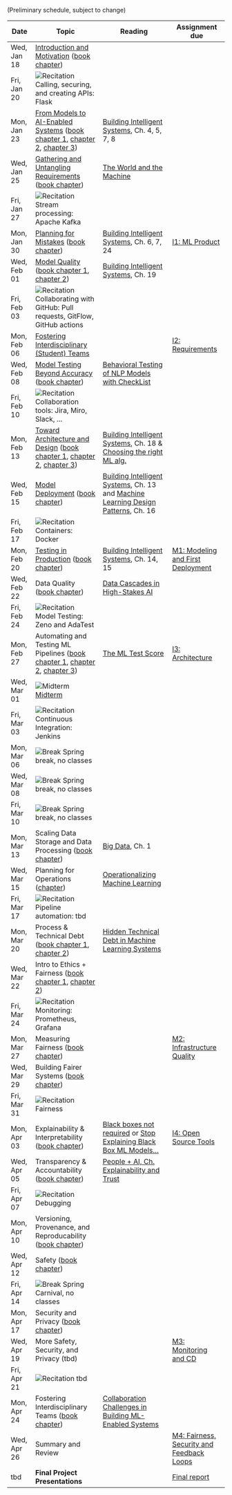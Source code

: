 (Preliminary schedule, subject to change)

| Date  | Topic | Reading | Assignment due |
| -     | -     | -       | -              |
| Wed, Jan 18 | [Introduction and Motivation](https://mlip-cmu.github.io/s2023/slides/01_introduction/intro.html) ([book chapter](https://ckaestne.medium.com/introduction-to-machine-learning-in-production-eef7427426f1)) | |  |
| Fri, Jan 20 | ![Recitation](https://img.shields.io/badge/-rec-yellow.svg) Calling, securing, and creating APIs: Flask | |  |
| Mon, Jan 23 | [From Models to AI-Enabled Systems](https://mlip-cmu.github.io/s2023/slides/02_systems/systems.html) ([book chapter 1](https://ckaestne.medium.com/machine-learning-in-production-from-models-to-systems-e1422ec7cd65), [chapter 2](https://ckaestne.medium.com/when-to-use-machine-learning-83fe9be1b8e1), [chapter 3](https://ckaestne.medium.com/setting-and-measuring-goals-for-machine-learning-projects-c887bc6ab9d0)) | [Building Intelligent Systems](https://cmu.primo.exlibrisgroup.com/permalink/01CMU_INST/6lpsnm/alma991019649190004436), Ch. 4, 5, 7, 8 |  |
| Wed, Jan 25 | [Gathering and Untangling Requirements](https://mlip-cmu.github.io/s2023/slides/03_requirements/requirements.html) ([book chapter](https://ckaestne.medium.com/gathering-requirements-for-ml-enabled-systems-4f0a7a23730f)) | [The World and the Machine](http://mcs.open.ac.uk/mj665/icse17kn.pdf) |  |
| Fri, Jan 27 | ![Recitation](https://img.shields.io/badge/-rec-yellow.svg) Stream processing: Apache Kafka | |  |
| Mon, Jan 30 | [Planning for Mistakes](https://mlip-cmu.github.io/s2023/slides/04_mistakes/mistakes.html) ([book chapter](https://ckaestne.medium.com/planning-for-machine-learning-mistakes-2574f4fcf529)) | [Building Intelligent Systems](https://cmu.primo.exlibrisgroup.com/permalink/01CMU_INST/6lpsnm/alma991019649190004436), Ch. 6, 7, 24 | [I1: ML Product](https://github.com/mlip-cmu/s2023/blob/main/assignments/I1_mlproduct.md) |
| Wed, Feb 01 | [Model Quality](https://mlip-cmu.github.io/s2023/slides/05_modelaccuracy/modelquality1.html) ([book chapter 1](https://ckaestne.medium.com/model-quality-defining-correctness-and-fit-a8361b857df), [chapter 2](https://ckaestne.medium.com/model-quality-measuring-prediction-accuracy-38826216ebcb)) | [Building Intelligent Systems](https://cmu.primo.exlibrisgroup.com/permalink/01CMU_INST/6lpsnm/alma991019649190004436), Ch. 19 |  |
| Fri, Feb 03 | ![Recitation](https://img.shields.io/badge/-rec-yellow.svg) Collaborating with GitHub: Pull requests, GitFlow, GitHub actions | |  |
| Mon, Feb 06 | [Fostering Interdisciplinary (Student) Teams](https://mlip-cmu.github.io/s2023/slides/06_teamwork/teams.html) | | [I2: Requirements](https://github.com/mlip-cmu/s2023/blob/main/assignments/I2_requirements.md) |
| Wed, Feb 08 | [Model Testing Beyond Accuracy](https://mlip-cmu.github.io/s2023/slides/07_modeltesting/modelquality2.html) ([book chapter](https://ckaestne.medium.com/model-quality-slicing-capabilities-invariants-and-other-testing-strategies-27e456027bd)) | [Behavioral Testing of NLP Models with CheckList](https://homes.cs.washington.edu/~wtshuang/static/papers/2020-acl-checklist.pdf) |  |
| Fri, Feb 10 | ![Recitation](https://img.shields.io/badge/-rec-yellow.svg) Collaboration tools: Jira, Miro, Slack, ... | |  |
| Mon, Feb 13 | [Toward Architecture and Design](https://mlip-cmu.github.io/s2023/slides/08_architecture/tradeoffs.html) ([book chapter 1](https://ckaestne.medium.com/architectural-components-in-ml-enabled-systems-78cf76b29a92), [chapter 2](https://ckaestne.medium.com/thinking-like-a-software-architect-121ea6919871), [chapter 3](https://ckaestne.medium.com/quality-drivers-in-architectures-for-ml-enabled-systems-836f21c44334)) | [Building Intelligent Systems](https://cmu.primo.exlibrisgroup.com/permalink/01CMU_INST/6lpsnm/alma991019649190004436), Ch. 18 & [Choosing the right ML alg.](https://hackernoon.com/choosing-the-right-machine-learning-algorithm-68126944ce1f) |  |
| Wed, Feb 15 | [Model Deployment](https://mlip-cmu.github.io/s2023/slides/09_deploying_a_model/deployment.html) ([book chapter](https://ckaestne.medium.com/deploying-a-model-f0b7ffefd06a)) | [Building Intelligent Systems](https://cmu.primo.exlibrisgroup.com/permalink/01CMU_INST/6lpsnm/alma991019649190004436), Ch. 13 and [Machine Learning Design Patterns](https://cmu.primo.exlibrisgroup.com/permalink/01CMU_INST/1feg4j8/alma991019735160604436), Ch. 16 |  |
| Fri, Feb 17 | ![Recitation](https://img.shields.io/badge/-rec-yellow.svg) Containers: Docker | |  |
| Mon, Feb 20 | [Testing in Production](https://mlip-cmu.github.io/s2023/slides/10_qainproduction/qainproduction.html) ([book chapter](https://ckaestne.medium.com/quality-assurance-in-production-for-ml-enabled-systems-4d1b3442316f)) | [Building Intelligent Systems](https://cmu.primo.exlibrisgroup.com/permalink/01CMU_INST/6lpsnm/alma991019649190004436), Ch. 14, 15 | [M1: Modeling and First Deployment](https://github.com/mlip-cmu/s2023/blob/main/assignments/project.md) |
| Wed, Feb 22 | Data Quality ([book chapter](https://ckaestne.medium.com/data-quality-for-building-production-ml-systems-2e0cc7e6113f)) | [Data Cascades in High-Stakes AI](https://dl.acm.org/doi/abs/10.1145/3411764.3445518) |                                                              |
| Fri, Feb 24 | ![Recitation](https://img.shields.io/badge/-rec-yellow.svg) Model Testing: Zeno and AdaTest | |  |
| Mon, Feb 27 | Automating and Testing ML Pipelines ([book chapter 1](https://ckaestne.medium.com/quality-assurance-basics-6ce1eca9921), [chapter 2](https://ckaestne.medium.com/quality-assurance-for-machine-learning-pipelines-d495b8e5ad6a), [chapter 3](https://ckaestne.medium.com/integration-and-system-testing-bc4db6650d1)) | [The ML Test Score](https://research.google.com/pubs/archive/46555.pdf) | [I3: Architecture](https://github.com/mlip-cmu/s2023/blob/main/assignments/I3_architecture.md) |
| Wed, Mar 01 | ![Midterm](https://img.shields.io/badge/-midterm-blue.svg)[Midterm](https://github.com/mlip-cmu/s2023/tree/main/exams) | |  |
| Fri, Mar 03 | ![Recitation](https://img.shields.io/badge/-rec-yellow.svg) Continuous Integration: Jenkins | |  |
| Mon, Mar 06 | ![Break](https://img.shields.io/badge/-break-red.svg) Spring break, no classes | |  |
| Wed, Mar 08 | ![Break](https://img.shields.io/badge/-break-red.svg) Spring break, no classes | |  |
| Fri, Mar 10 | ![Break](https://img.shields.io/badge/-break-red.svg) Spring break, no classes | |  |
| Mon, Mar 13 | Scaling Data Storage and Data Processing ([book chapter](https://ckaestne.medium.com/scaling-ml-enabled-systems-b5c6b1527bc)) | [Big Data](https://cmu.primo.exlibrisgroup.com/permalink/01CMU_INST/6lpsnm/alma991019577936304436), Ch. 1 |  |
| Wed, Mar 15 | Planning for Operations ([chapter](https://ckaestne.medium.com/planning-for-operations-of-ml-enabled-systems-a3d18e07ef7c)) | [Operationalizing Machine Learning](https://arxiv.org/abs/2209.09125) |  |
| Fri, Mar 17 | ![Recitation](https://img.shields.io/badge/-rec-yellow.svg) Pipeline automation: tbd | |  |
| Mon, Mar 20 | Process & Technical Debt ([book chapter 1](https://ckaestne.medium.com/responsible-ai-engineering-c97e44e6c57a), [chapter 2](https://ckaestne.medium.com/fairness-in-machine-learning-and-ml-enabled-products-8ee05ed8ffc4)) | [Hidden Technical Debt in Machine Learning Systems](http://papers.nips.cc/paper/5656-hidden-technical-debt-in-machine-learning-systems.pdf) |  |
| Wed, Mar 22 | Intro to Ethics + Fairness ([book chapter 1](https://ckaestne.medium.com/responsible-ai-engineering-c97e44e6c57a), [chapter 2](https://ckaestne.medium.com/fairness-in-machine-learning-and-ml-enabled-products-8ee05ed8ffc4)) | |  |
| Fri, Mar 24 | ![Recitation](https://img.shields.io/badge/-rec-yellow.svg) Monitoring: Prometheus, Grafana | |  |
| Mon, Mar 27 | Measuring Fairness ([book chapter](https://ckaestne.medium.com/fairness-in-machine-learning-and-ml-enabled-products-8ee05ed8ffc4)) | | [M2: Infrastructure Quality](https://github.com/mlip-cmu/s2023/blob/main/assignments/project.md#milestone-2-model-and-infrastructure-quality) |
| Wed, Mar 29 | Building Fairer Systems ([book chapter](https://ckaestne.medium.com/fairness-in-machine-learning-and-ml-enabled-products-8ee05ed8ffc4)) |                                                              |  |
| Fri, Mar 31 | ![Recitation](https://img.shields.io/badge/-rec-yellow.svg) Fairness | |  |
| Mon, Apr 03 | Explainability & Interpretability ([book chapter](https://ckaestne.medium.com/interpretability-and-explainability-a80131467856)) | [Black boxes not required](https://dataskeptic.com/blog/episodes/2020/black-boxes-are-not-required) or [Stop Explaining Black Box ML Models…](https://arxiv.org/abs/1811.10154) | [I4: Open Source Tools](https://github.com/mlip-cmu/s2023/blob/main/assignments/I4_mlops_tools.md) |
| Wed, Apr 05 | Transparency & Accountability ([book chapter](https://ckaestne.medium.com/transparency-and-accountability-in-ml-enabled-systems-f8ed0b6fd183)) | [People + AI, Ch. Explainability and Trust](https://pair.withgoogle.com/chapter/explainability-trust/) |  |
| Fri, Apr 07 | ![Recitation](https://img.shields.io/badge/-rec-yellow.svg) Debugging | |  |
| Mon, Apr 10 | Versioning, Provenance, and Reproducability ([book chapter](https://ckaestne.medium.com/versioning-provenance-and-reproducibility-in-production-machine-learning-355c48665005)) | |  |
| Wed, Apr 12 | Safety ([book chapter](https://ckaestne.medium.com/safety-in-ml-enabled-systems-b5a5901933ac)) | |  |
| Fri, Apr 14 | ![Break](https://img.shields.io/badge/-break-red.svg) Spring Carnival, no classes | |  |
| Mon, Apr 17 | Security and Privacy ([book chapter](https://ckaestne.medium.com/security-and-privacy-in-ml-enabled-systems-1855f561b894)) | |  |
| Wed, Apr 19 | More Safety, Security, and Privacy (tbd) | | [M3: Monitoring and CD](https://github.com/mlip-cmu/s2023/blob/main/assignments/project.md#milestone-3-monitoring-and-continuous-deployment) |
| Fri, Apr 21 | ![Recitation](https://img.shields.io/badge/-rec-yellow.svg) tbd | |  |
| Mon, Apr 24 | Fostering Interdisciplinary Teams ([book chapter](https://ckaestne.medium.com/building-machine-learning-products-with-interdisciplinary-teams-a1fdfbf49e81)) | [Collaboration Challenges in Building ML-Enabled Systems](https://arxiv.org/abs/2110.10234) |  |
| Wed, Apr 26 | Summary and Review | | [M4: Fairness, Security and Feedback Loops](https://github.com/mlip-cmu/s2023/blob/main/assignments/project.md#milestone-4-fairness-security-and-feedback-loops) |
| tbd | **Final Project Presentations** | | [Final report](https://github.com/mlip-cmu/s2023/blob/main/assignments/project.md#final-report-and-presentation) |
